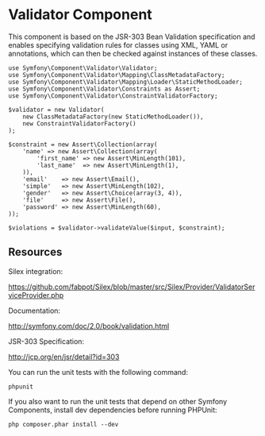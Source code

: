 Validator Component
===================

This component is based on the JSR-303 Bean Validation specification and
enables specifying validation rules for classes using XML, YAML or
annotations, which can then be checked against instances of these classes.

    use Symfony\Component\Validator\Validator;
    use Symfony\Component\Validator\Mapping\ClassMetadataFactory;
    use Symfony\Component\Validator\Mapping\Loader\StaticMethodLoader;
    use Symfony\Component\Validator\Constraints as Assert;
    use Symfony\Component\Validator\ConstraintValidatorFactory;

    $validator = new Validator(
        new ClassMetadataFactory(new StaticMethodLoader()),
        new ConstraintValidatorFactory()
    );

    $constraint = new Assert\Collection(array(
        'name' => new Assert\Collection(array(
            'first_name' => new Assert\MinLength(101),
            'last_name'  => new Assert\MinLength(1),
        )),
        'email'    => new Assert\Email(),
        'simple'   => new Assert\MinLength(102),
        'gender'   => new Assert\Choice(array(3, 4)),
        'file'     => new Assert\File(),
        'password' => new Assert\MinLength(60),
    ));

    $violations = $validator->validateValue($input, $constraint);

Resources
---------

Silex integration:

https://github.com/fabpot/Silex/blob/master/src/Silex/Provider/ValidatorServiceProvider.php

Documentation:

http://symfony.com/doc/2.0/book/validation.html

JSR-303 Specification:

http://jcp.org/en/jsr/detail?id=303

You can run the unit tests with the following command:

    phpunit

If you also want to run the unit tests that depend on other Symfony
Components, install dev dependencies before running PHPUnit:

    php composer.phar install --dev
